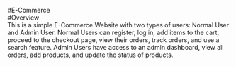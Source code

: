 #E-Commerce\
#Overview\
This is a simple E-Commerce Website with two types of users: Normal User and Admin User. Normal Users can register, log in, add items to the cart, proceed to the checkout page, view their orders, track orders, and use a search feature. Admin Users have access to an admin dashboard, view all orders, add products, and update the status of products.
